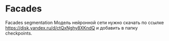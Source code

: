 # Facades
Facades segmentation
Модель нейронной сети нужно скачать по ссылке   https://disk.yandex.ru/d/ctQxNghy8XKndQ  и добавить в папку checkpoints.
